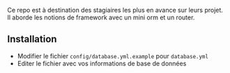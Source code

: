 Ce repo est à destination des stagiaires les plus en avance sur leurs projet. Il aborde les notions de framework avec un mini orm et un router.

## Installation

- Modifier le fichier `config/database.yml.example` pour `database.yml`
- Editer le fichier avec vos informations de base de données